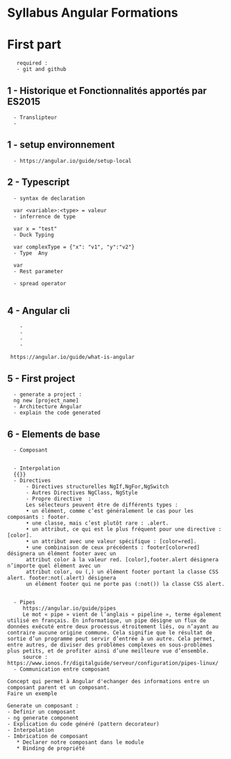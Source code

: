 # Syllabus Angular Formations

# First part

```
   required : 
   - git and github
```
## 1 - Historique et Fonctionnalités apportés par ES2015
```
  - Translipteur
  - 
```
## 1 - setup environnement
```
  - https://angular.io/guide/setup-local
```

## 2 - Typescript
```
  - syntax de declaration

  var <variable>:<type> = valeur
  - inferrence de type

  var x = "test"
  - Duck Typing

  var complexType = {"x": "v1", "y":"v2"}
  - Type  Any

  var
  - Rest parameter

  - spread operator
  
```

## 4 - Angular cli
```
    - 
    -
    -
    -

 https://angular.io/guide/what-is-angular
```

## 5 - First project
```
  - generate a project :
  ng new [project_name]
  - Architecture Angular
  - explain the code generated
```

## 6 - Elements de base

```
  - Composant
 

  - Interpolation
  {{}}
  - Directives
      - Directives structurelles NgIf,NgFor,NgSwitch
      - Autres Directives NgClass, NgStyle
      - Propre directive  : 
      Les sélecteurs peuvent être de différents types :
      • un élément, comme c’est généralement le cas pour les composants : footer.
      • une classe, mais c’est plutôt rare : .alert.
      • un attribut, ce qui est le plus fréquent pour une directive : [color].
      • un attribut avec une valeur spécifique : [color=red].
      • une combinaison de ceux précédents : footer[color=red] désignera un élément footer avec un
      attribut color à la valeur red. [color],footer.alert désignera n’importe quel élément avec un
      attribut color, ou (,) un élément footer portant la classe CSS alert. footer:not(.alert) désignera
      un élément footer qui ne porte pas (:not()) la classe CSS alert.

      
  - Pipes
     https://angular.io/guide/pipes
     Le mot « pipe » vient de l’anglais « pipeline », terme également utilisé en français. En informatique, un pipe désigne un flux de données exécuté entre deux processus étroitement liés, ou n’ayant au contraire aucune origine commune. Cela signifie que le résultat de sortie d’un programme peut servir d’entrée à un autre. Cela permet, entre autres, de diviser des problèmes complexes en sous-problèmes plus petits, et de profiter ainsi d’une meilleure vue d’ensemble.
     source : https://www.ionos.fr/digitalguide/serveur/configuration/pipes-linux/
  - Communication entre composant
  ```
    Concept qui permet à Angular d'echanger des informations entre un composant parent et un composant.
    Faire un exemple
  ```
  Generate un composant : 
  - Definir un composant
  - ng generate component 
  - Explication du code généré (pattern decorateur)
  - Interpolation
  - Imbrication de composant
     * Declarer notre composant dans le module
     * Binding de propriété
```